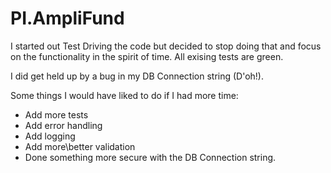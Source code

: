 # PI.AmpliFund

I started out Test Driving the code but decided to stop doing that and focus on the functionality in the spirit of time. All exising tests are green.

I did get held up by a bug in my DB Connection string (D'oh!).

Some things I would have liked to do if I had more time:

- Add more tests
- Add error handling
- Add logging
- Add more\better validation
- Done something more secure with the DB Connection string.
